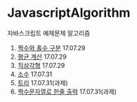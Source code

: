 # JavascriptAlgorithm
자바스크립트 예제문제 알고리즘
1. [짝수와 홀수 구분](./Exercise/EvenOrOdd.js) 17.07.29
2. [평균 계산](./Exercise/Average.js) 17.07.29
3. [직삼각형](./Exercise/RightAngledTriangle.js) 17.07.29
4. [소수](./Exercise/PrimeNum.js) 17.07.31
5. [트리](./Exercise/Tree.js) 17.07.31(과제)
6. [짝수문자열로 한줄 출력](./Exercise/EvenNumString.js) 17.07.31(과제)


